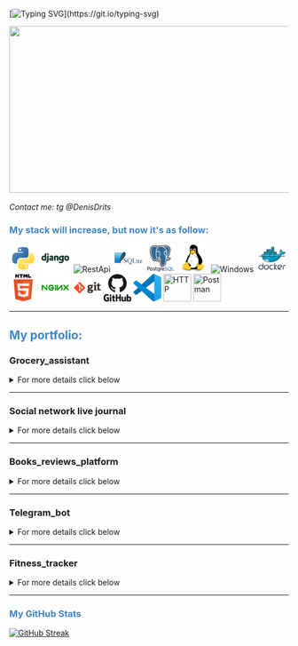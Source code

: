 [![Typing SVG](https://readme-typing-svg.herokuapp.com?color=3d85c6&lines=I'm+Denis.+Study+and+like+Python.)](https://git.io/typing-svg)

<div align="center">
  <img src="https://media.giphy.com/media/dWesBcTLavkZuG35MI/giphy.gif" width="600" height="300"/>
</div>

_Contact me: tg @DenisDrits_

<h3><span style="color: #3d85c6"> My stack will increase, but now it's as follow:</span></h3>

<div>
  <img src="https://github.com/devicons/devicon/blob/master/icons/python/python-original.svg" title="Python" alt="Python" width="50" height="50"/>&nbsp;  
  <img src="https://github.com/devicons/devicon/blob/master/icons/django/django-plain-wordmark.svg" title="Django" alt="Django" width="50" height="50"/>&nbsp;
  <img src="https://user-images.githubusercontent.com/25181517/192107858-fe19f043-c502-4009-8c47-476fc89718ad.png" title="RestApi" alt="RestApi" width="50" height="50"/>&nbsp;
  <img src="https://github.com/devicons/devicon/blob/master/icons/sqlite/sqlite-original-wordmark.svg" title="Sqlite" alt="Sqlite" width="50" height="50"/>&nbsp;  
  <img src="https://github.com/devicons/devicon/blob/master/icons/postgresql/postgresql-original-wordmark.svg" title="Postgresql" alt="Postgresql" width="50" height="50"/>&nbsp;
  <img src="https://github.com/devicons/devicon/blob/master/icons/linux/linux-original.svg" title="Linux" alt="Linux" width="50" height="50"/>&nbsp;
  <img src="https://user-images.githubusercontent.com/25181517/186884150-05e9ff6d-340e-4802-9533-2c3f02363ee3.png" title="Windows" alt="Windows" width="50" height="50"/>&nbsp;
  <img src="https://github.com/devicons/devicon/blob/master/icons/docker/docker-original-wordmark.svg" title="Docker" alt="Docker" width="50" height="50"/>&nbsp;
  <img src="https://github.com/devicons/devicon/blob/master/icons/html5/html5-original-wordmark.svg" title="HTML5" alt="HTML" width="50" height="50"/>&nbsp;
  <img src="https://github.com/devicons/devicon/blob/master/icons/nginx/nginx-original.svg" title="Nginx" alt="Nginx" width="50" height="50"/>&nbsp;
  <img src="https://github.com/devicons/devicon/blob/master/icons/git/git-original-wordmark.svg" title="Git" **alt="Git" width="50" height="50"/>
  <img src="https://github.com/devicons/devicon/blob/master/icons/github/github-original-wordmark.svg" title="GitHub" **alt="GitHub" width="50" height="50"/>
  <img src="https://github.com/devicons/devicon/blob/master/icons/vscode/vscode-original.svg" title="VSCode" **alt="VSCode" width="50" height="50"/>
  <img src="https://user-images.githubusercontent.com/25181517/192107854-765620d7-f909-4953-a6da-36e1ef69eea6.png" title="HTTP" **alt="HTTP" width="50" height="50"/>
  <img src="https://user-images.githubusercontent.com/25181517/192109061-e138ca71-337c-4019-8d42-4792fdaa7128.png" title="Postman" **alt="Postman" width="50" height="50"/>
</div>

***

<h2><span style="color: #3d85c6"> My portfolio:</span></h2>
<h3>Grocery_assistant</font></h3>
<p>
<details>
<summary>For more details click below</summary>
The Grocery Assistant app is a website where users will publish recipes, add other people's recipes to favorites and subscribe to publications by other authors.

![Grocery_assistant](https://github.com/Den2605/Den2605/assets/123579969/278330283-23e451a0-965b-42b8-9a1b-673917f799fe.png)

<a href="http://github.com/Den2605/grocery_assistant">Project on git</a>
</details>
</p>

---

<h3>Social network live journal</font></h3>
<p>
<details>
<summary>For more details click below</summary>
You can create your diary, read others', follow authors and enjoy there publications on subscription page.

<a href="http://github.com/Den2605/hw05_final">Project on git</a>
</details>
</p>

---

<h3>Books_reviews_platform</h3>
<p>
<details>
<summary>For more details click below</summary>
Here you can add your review to any book, rate it, cooment others' reviews.

<a href="https://github.com/Den2605/books_reviews_platform">Project on git</a>
</details>
</p>

---

<h3>Telegram_bot </font></h3>
<p>
<details>
<summary>For more details click below</summary>
Bot assistant for parsing the status of homework verification in Yandex.Practicum.

<a href="http://github.com/Den2605/telegram_bot">Project on git</a>
</details>
</p>

---

<h3>Fitness_tracker </font></h3>
<p>
<details>
<summary>For more details click below</summary>
A fitness tracker software module that processes data for three types of workouts: running, walking and swimming.

<a href="http://github.com/Den2605/fitness_tracker">Project on git</a>
</details>
</p>


***

<h3><span style="color: #3d85c6"> My GitHub Stats</span></h3>

[![GitHub Streak](http://github-readme-streak-stats.herokuapp.com?user=Den2605&theme=dark&background=000000)](https://git.io/streak-stats)
